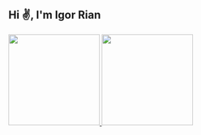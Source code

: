 ## Hi ✌, I'm Igor Rian

<div>
  <a href="https://github.com/Igorrst">
  <img height="180em" src="https://github-readme-stats.vercel.app/api?username=Igorrst&show_icons=true&theme=tokyonight&border_color=134eff&border_radius=10">
  <img height="180em" src="https://github-readme-stats.vercel.app/api/top-langs/?username=Igorrst&layout=compact&theme=tokyonight&border_color=134eff&border_radius=10">
</div>
